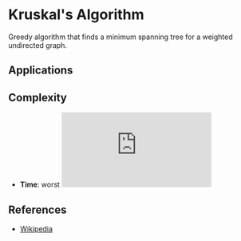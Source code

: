 # Kruskal's Algorithm
Greedy algorithm that finds a minimum spanning tree for a weighted undirected graph.

## Applications

## Complexity
* **Time**: worst ![](https://latex.codecogs.com/svg.latex?O(E\,log(E)))

## References
* [Wikipedia](https://en.wikipedia.org/wiki/Kruskal%27s_algorithm)